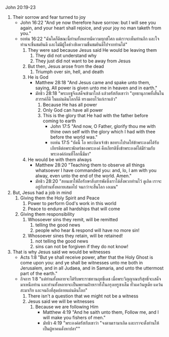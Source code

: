 John 20:19-23

1. Their sorrow and fear turned to joy
    - John 16:22 "And ye now therefore have sorrow: but I will see you again, and your heart shall rejoice, and your joy no man taketh from you."
    - ยอห์น 16:22 "ฉันใดก็ดีขณะนี้ท่านทั้งหลายมีความทุกข์โศก แต่เราจะเห็นท่านอีก และใจท่านจะชื่นชมยินดี และไม่มีผู้ใดช่วงชิงความชื่นชมยินดีไปจากท่านได้"
        1. They were sad because Jesus said He would be leaving them
            1. They did not understand why
            2. They just did not want to be away from Jesus
        2. But then, Jesus arose from the dead
            1. Triumph over sin, hell, and death
        3. He is God
            - Matthew 28:18 "And Jesus came and spake unto them, saying, All power is given unto me in heaven and in earth."
            - มัทธิว 28:18 "พระเยซูจึงเสด็จเข้ามาใกล้ แล้วตรัสกับเขาว่า "ฤทธานุภาพทั้งสิ้นในสวรรค์ก็ดี ในแผ่นดินโลกก็ดี ทรงมอบไว้แก่เราแล้ว"
                1. Because He has all power
                2. Only God can have all power
                3. This is the glory that He had with the father before coming to earth
                    - John 17:5 "And now, O Father, glorify thou me with thine own self with the glory which I had with thee before the world was."
                    - ยอห์น 17:5 "บัดนี้ โอ พระบิดาเจ้าข้า ขอทรงโปรดให้ข้าพระองค์ได้รับเกียรติต่อพระพักตร์ของพระองค์ คือเกียรติซึ่งข้าพระองค์ได้มีร่วมกับพระองค์ก่อนที่โลกนี้มีมา"
        3. He would be with them always
            - Matthew 28:20 "Teaching them to observe all things whatsoever I have commanded you: and, lo, I am with you alway, even unto the end of the world. Amen."
            - มัทธิว 28:20 "สอนเขาให้ถือรักษาสิ่งสารพัดซึ่งเราได้สั่งพวกท่านไว้ ดูเถิด เราจะอยู่กับท่านทั้งหลายเสมอไป จนกว่าจะสิ้นโลก เอเมน"
2. But, Jesus had a job in mind
    1. Giving them the Holy Spirit and Peace
        1. Power to perform God's work in this world
        2. Peace to endure all hardships that will come
    2. Giving them responsibility
        1. Whosoever sins they remit, will be remitted
            1. telling the good news
            2. people who hear & respond will have no more sin!
        2. Whosoever sines they retain, will be retained!
            1. not telling the good news
            2. sins can not be forgiven if they do not know!
3. That is why Jesus said we would be witnesses
    - Acts 1:8 "But ye shall receive power, after that the Holy Ghost is come upon you: and ye shall be witnesses unto me both in Jerusalem, and in all Judaea, and in Samaria, and unto the uttermost part of the earth."
    - กิจการ 1:8 "แต่ท่านทั้งหลายจะได้รับพระราชทานฤทธิ์เดช เมื่อพระวิญญาณบริสุทธิ์จะเสด็จมาเหนือท่าน และท่านทั้งหลายจะเป็นพยานฝ่ายเราทั้งในกรุงเยรูซาเล็ม ทั่วแคว้นยูเดีย แคว้นสะมาเรีย และจนถึงที่สุดปลายแผ่นดินโลก"
        1. There isn't a question that we might not be a witness
        2. Jesus said we will be witnesses
            1. Because we are following Him
                - Matthew 4:19 "And he saith unto them, Follow me, and I will make you fishers of men."
                - มัทธิว 4:19 "พระองค์ตรัสกับเขาว่า "จงตามเรามาเถิด และเราจะตั้งท่านให้เป็นผู้หาคนดั่งหาปลา""
